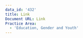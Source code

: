 ```yaml
---
data_id: '432'
title: Link
Document URL: Link
Practice Area:
  - 'Education, Gender and Youth'
---
```

